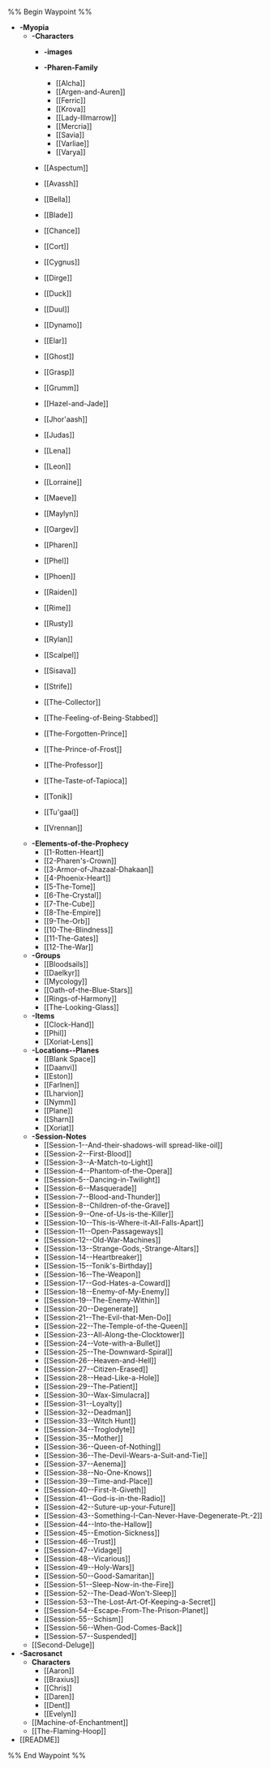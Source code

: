 %% Begin Waypoint %%
- **-Myopia**
	- **-Characters**
		- **-images**

		- **-Pharen-Family**
			- [[Alcha]]
			- [[Argen-and-Auren]]
			- [[Ferric]]
			- [[Krova]]
			- [[Lady-Illmarrow]]
			- [[Mercria]]
			- [[Savia]]
			- [[Varliae]]
			- [[Varya]]
		- [[Aspectum]]
		- [[Avassh]]
		- [[Bella]]
		- [[Blade]]
		- [[Chance]]
		- [[Cort]]
		- [[Cygnus]]
		- [[Dirge]]
		- [[Duck]]
		- [[Duul]]
		- [[Dynamo]]
		- [[Elar]]
		- [[Ghost]]
		- [[Grasp]]
		- [[Grumm]]
		- [[Hazel-and-Jade]]
		- [[Jhor'aash]]
		- [[Judas]]
		- [[Lena]]
		- [[Leon]]
		- [[Lorraine]]
		- [[Maeve]]
		- [[Maylyn]]
		- [[Oargev]]
		- [[Pharen]]
		- [[Phel]]
		- [[Phoen]]
		- [[Raiden]]
		- [[Rime]]
		- [[Rusty]]
		- [[Rylan]]
		- [[Scalpel]]
		- [[Sisava]]
		- [[Strife]]
		- [[The-Collector]]
		- [[The-Feeling-of-Being-Stabbed]]
		- [[The-Forgotten-Prince]]
		- [[The-Prince-of-Frost]]
		- [[The-Professor]]
		- [[The-Taste-of-Tapioca]]
		- [[Tonik]]
		- [[Tu'gaal]]
		- [[Vrennan]]
	- **-Elements-of-the-Prophecy**
		- [[1-Rotten-Heart]]
		- [[2-Pharen's-Crown]]
		- [[3-Armor-of-Jhazaal-Dhakaan]]
		- [[4-Phoenix-Heart]]
		- [[5-The-Tome]]
		- [[6-The-Crystal]]
		- [[7-The-Cube]]
		- [[8-The-Empire]]
		- [[9-The-Orb]]
		- [[10-The-Blindness]]
		- [[11-The-Gates]]
		- [[12-The-War]]
	- **-Groups**
		- [[Bloodsails]]
		- [[Daelkyr]]
		- [[Mycology]]
		- [[Oath-of-the-Blue-Stars]]
		- [[Rings-of-Harmony]]
		- [[The-Looking-Glass]]
	- **-Items**
		- [[Clock-Hand]]
		- [[Phil]]
		- [[Xoriat-Lens]]
	- **-Locations--Planes**
		- [[Blank Space]]
		- [[Daanvi]]
		- [[Eston]]
		- [[Farlnen]]
		- [[Lharvion]]
		- [[Nymm]]
		- [[Plane]]
		- [[Sharn]]
		- [[Xoriat]]
	- **-Session-Notes**
		- [[Session-1--And-their-shadows-will spread-like-oil]]
		- [[Session-2--First-Blood]]
		- [[Session-3--A-Match-to-Light]]
		- [[Session-4--Phantom-of-the-Opera]]
		- [[Session-5--Dancing-in-Twilight]]
		- [[Session-6--Masquerade]]
		- [[Session-7--Blood-and-Thunder]]
		- [[Session-8--Children-of-the-Grave]]
		- [[Session-9--One-of-Us-is-the-Killer]]
		- [[Session-10--This-is-Where-it-All-Falls-Apart]]
		- [[Session-11--Open-Passageways]]
		- [[Session-12--Old-War-Machines]]
		- [[Session-13--Strange-Gods,-Strange-Altars]]
		- [[Session-14--Heartbreaker]]
		- [[Session-15--Tonik's-Birthday]]
		- [[Session-16--The-Weapon]]
		- [[Session-17--God-Hates-a-Coward]]
		- [[Session-18--Enemy-of-My-Enemy]]
		- [[Session-19--The-Enemy-Within]]
		- [[Session-20--Degenerate]]
		- [[Session-21--The-Evil-that-Men-Do]]
		- [[Session-22--The-Temple-of-the-Queen]]
		- [[Session-23--All-Along-the-Clocktower]]
		- [[Session-24--Vote-with-a-Bullet]]
		- [[Session-25--The-Downward-Spiral]]
		- [[Session-26--Heaven-and-Hell]]
		- [[Session-27--Citizen-Erased]]
		- [[Session-28--Head-Like-a-Hole]]
		- [[Session-29--The-Patient]]
		- [[Session-30--Wax-Simulacra]]
		- [[Session-31--Loyalty]]
		- [[Session-32--Deadman]]
		- [[Session-33--Witch Hunt]]
		- [[Session-34--Troglodyte]]
		- [[Session-35--Mother]]
		- [[Session-36--Queen-of-Nothing]]
		- [[Session-36--The-Devil-Wears-a-Suit-and-Tie]]
		- [[Session-37--Aenema]]
		- [[Session-38--No-One-Knows]]
		- [[Session-39--Time-and-Place]]
		- [[Session-40--First-It-Giveth]]
		- [[Session-41--God-is-in-the-Radio]]
		- [[Session-42--Suture-up-your-Future]]
		- [[Session-43--Something-I-Can-Never-Have-Degenerate-Pt.-2]]
		- [[Session-44--Into-the-Hallow]]
		- [[Session-45--Emotion-Sickness]]
		- [[Session-46--Trust]]
		- [[Session-47--Vidage]]
		- [[Session-48--Vicarious]]
		- [[Session-49--Holy-Wars]]
		- [[Session-50--Good-Samaritan]]
		- [[Session-51--Sleep-Now-in-the-Fire]]
		- [[Session-52--The-Dead-Won't-Sleep]]
		- [[Session-53--The-Lost-Art-Of-Keeping-a-Secret]]
		- [[Session-54--Escape-From-The-Prison-Planet]]
		- [[Session-55--Schism]]
		- [[Session-56--When-God-Comes-Back]]
		- [[Session-57--Suspended]]
	- [[Second-Deluge]]
- **-Sacrosanct**
	- **Characters**
		- [[Aaron]]
		- [[Braxius]]
		- [[Chris]]
		- [[Daren]]
		- [[Dent]]
		- [[Evelyn]]
	- [[Machine-of-Enchantment]]
	- [[The-Flaming-Hoop]]
- [[README]]

%% End Waypoint %%

